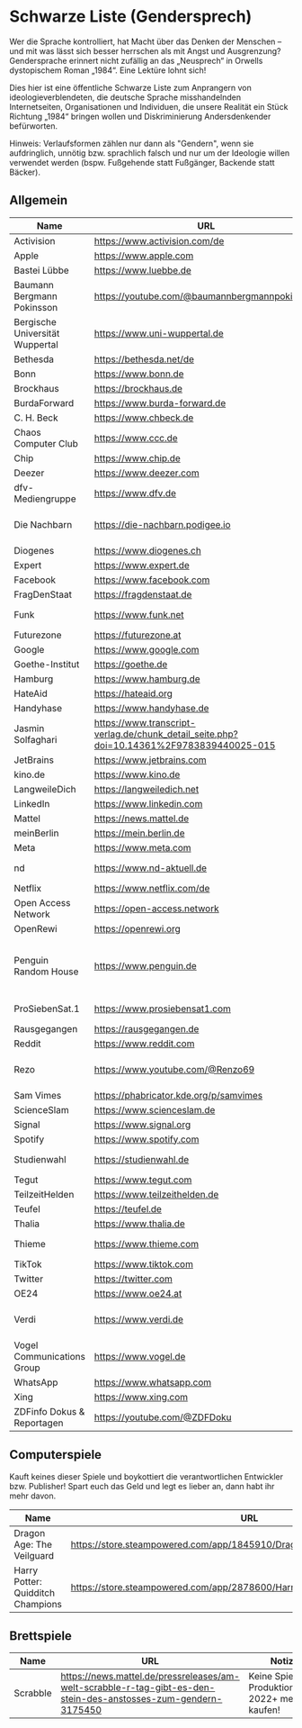 # Schwarze Liste (Gendersprech)

Wer die Sprache kontrolliert, hat Macht über das Denken der Menschen – und mit was lässt sich besser herrschen als mit Angst und Ausgrenzung? Gendersprache erinnert nicht zufällig an das „Neusprech“ in Orwells dystopischem Roman „1984“. Eine Lektüre lohnt sich!

Dies hier ist eine öffentliche Schwarze Liste zum Anprangern von ideologieverblendeten, die deutsche Sprache misshandelnden Internetseiten, Organisationen und Individuen, die unsere Realität ein Stück Richtung „1984“ bringen wollen und Diskriminierung Andersdenkender befürworten.

Hinweis: Verlaufsformen zählen nur dann als "Gendern", wenn sie aufdringlich, unnötig bzw. sprachlich falsch und nur um der Ideologie willen verwendet werden (bspw. Fußgehende statt Fußgänger, Backende statt Bäcker).

## Allgemein

| Name | URL | Notizen |
| --- | --- | --- |
| Activision | https://www.activision.com/de | Aliasse: Activision Blizzard |
| Apple | https://www.apple.com |  |
| Bastei Lübbe | https://www.luebbe.de |  |
| Baumann Bergmann Pokinsson | https://youtube.com/@baumannbergmannpokinsson |  |
| Bergische Universität Wuppertal | https://www.uni-wuppertal.de |  |
| Bethesda | https://bethesda.net/de |  |
| Bonn | https://www.bonn.de |  |
| Brockhaus | https://brockhaus.de |  |
| BurdaForward | https://www.burda-forward.de |  |
| C. H. Beck | https://www.chbeck.de |  |
| Chaos Computer Club | https://www.ccc.de | Aliasse: CCC |
| Chip | https://www.chip.de |  |
| Deezer | https://www.deezer.com |  |
| dfv-Mediengruppe | https://www.dfv.de | Aliasse: Deutscher Fachverlag |
| Die Nachbarn | https://die-nachbarn.podigee.io | Ab Folge „Das Interview“, Aliasse: Leonie Bartsch & Linn Schütze |
| Diogenes | https://www.diogenes.ch | Aliasse: Diogenes-Verlag |
| Expert | https://www.expert.de |  |
| Facebook | https://www.facebook.com |  |
| FragDenStaat | https://fragdenstaat.de |  |
| Funk | https://www.funk.net | Projekte: Auf Klo, Der Fall, Y-Kollektiv |
| Futurezone | https://futurezone.at |  |
| Google | https://www.google.com | Manche Events im Play Store |
| Goethe-Institut | https://goethe.de |  |
| Hamburg | https://www.hamburg.de |  |
| HateAid | https://hateaid.org |  |
| Handyhase | https://www.handyhase.de |  |
| Jasmin Solfaghari | https://www.transcript-verlag.de/chunk_detail_seite.php?doi=10.14361%2F9783839440025-015 |  |
| JetBrains | https://www.jetbrains.com |  |
| kino.de | https://www.kino.de |  |
| LangweileDich | https://langweiledich.net |  |
| LinkedIn | https://www.linkedin.com |  |
| Mattel | https://news.mattel.de |  |
| meinBerlin | https://mein.berlin.de |  |
| Meta | https://www.meta.com |  |
| nd | https://www.nd-aktuell.de | Aliasse: neues deutschland, Neues Deutschland |
| Netflix | https://www.netflix.com/de |  |
| Open Access Network | https://open-access.network |  |
| OpenRewi | https://openrewi.org |  |
| Penguin Random House | https://www.penguin.de | Aliasse: Penguin-Random-House-Verlagsgruppe, Verlagsgruppe Random House, Verlagsgruppe Bertelsmann |
| ProSiebenSat.1 | https://www.prosiebensat1.com | Aliasse/Marken: ProSieben, JOYN, Puls 4 |
| Rausgegangen | https://rausgegangen.de |  |
| Reddit | https://www.reddit.com |  |
| Rezo | https://www.youtube.com/@Renzo69 | Aliasse: Rezo ja lol ey, Renzo, Schlumpf, Yannik Frickenschmidt |
| Sam Vimes | https://phabricator.kde.org/p/samvimes | Aliasse: samvimes |
| ScienceSlam | https://www.scienceslam.de |  |
| Signal | https://www.signal.org |  |
| Spotify | https://www.spotify.com |  |
| Studienwahl | https://studienwahl.de | Bereitgestellt durch die Bundesagentur für Arbeit |
| Tegut | https://www.tegut.com |  |
| TeilzeitHelden | https://www.teilzeithelden.de |  |
| Teufel | https://teufel.de |  |
| Thalia | https://www.thalia.de |  |
| Thieme | https://www.thieme.com | Aliasse: Thieme-Gruppe, Thieme-Verlagsgruppe |
| TikTok | https://www.tiktok.com |  |
| Twitter | https://twitter.com | Aliasse: X |
| OE24 | https://www.oe24.at |  |
| Verdi | https://www.verdi.de | Aliasse: Vereinte Dienstleistungsgewerkschaft, ver.di |
| Vogel Communications Group | https://www.vogel.de |  |
| WhatsApp | https://www.whatsapp.com |  |
| Xing | https://www.xing.com | Aliasse: XING |
| ZDFinfo Dokus & Reportagen | https://youtube.com/@ZDFDoku |  |

## Computerspiele

Kauft keines dieser Spiele und boykottiert die verantwortlichen Entwickler bzw. Publisher! Spart euch das Geld und legt es lieber an, dann habt ihr mehr davon.

| Name | URL | Notizen |
| --- | --- | --- |
| Dragon Age: The Veilguard | https://store.steampowered.com/app/1845910/Dragon_Age_The_Veilguard/ |  |
| Harry Potter: Quidditch Champions | https://store.steampowered.com/app/2878600/Harry_Potter_Quidditch_Champions/ |  |

## Brettspiele
| Name | URL | Notizen |
| --- | --- | --- |
| Scrabble | https://news.mattel.de/pressreleases/am-welt-scrabble-r-tag-gibt-es-den-stein-des-anstosses-zum-gendern-3175450 | Keine Spiele mit Produktionsdatum 2022+ mehr kaufen! |
